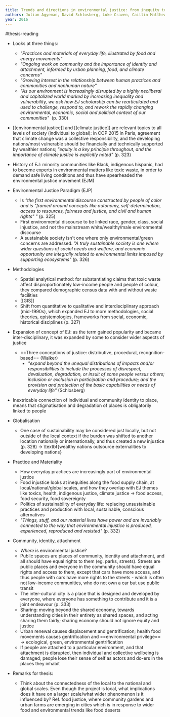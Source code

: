 ```yaml
---
title: Trends and directions in environmental justice: from inequity to everyday life, community, and just sustainabilities
authors: Julian Agyeman, David Schlosberg, Luke Craven, Caitlin Matthews
year: 2016
---
```

#thesis-reading

- Looks at three things:
	- *"Practices and materials of everyday life, illustrated by food and energy movements"*
	- *"Ongoing work on community and the importance of identity and attachment, informed by urban planning, food, and climate concerns"*
	- *"Growing interest in the relationship between human practices and communities and nonhuman nature"*
	- *"As our environment is increasingly disrupted by a highly neoliberal and capitalized world marked by increasing inequality and vulnerability, we ask how EJ scholarship can be rearticulated and used to challenge, respond to, and rework the rapidly changing environmental, economic, social and political context of our communities"*  (p. 330)

- [[environmental justice]] and [[climate justice]] are relevant topics to all levels of society (individual to global): in COP 2015 in Paris, agreement that climate change was a collective responsibility, and the developing nations/most vulnerable should be financially and technically supported by wealthier nations; *"equity is a key principle throughout, and the importance of climate justice is explicitly noted"* (p. 323)

- History of EJ: minority communities like Black, indigenous hispanic, had to become experts in environmental matters like toxic waste, in order to demand safe living conditions and thus have spearheaded the environmental justice movement (EJM)

- Environmental Justice Paradigm (EJP) 
	- Is *"the first environmental discourse constructed by people of color and is "framed around concepts like autonomy, self-determination, access to resources, fairness and justice, and civil and human rights" "* (p. 325)
	- First environmental discourse to be linked race, gender, class, social injustice, and not the mainstream white/wealthy/male environmental discourse
	- A sustainable society isn't one where only environmental/green concerns are addressed. *"A truly sustainable society is one where wider questions of social needs and welfare, and economic opportunity are integrally related to environmental limits imposed by supporting ecosystems"* (p. 326)

- Methodologies
	- Spatial analytical method: for substantiating claims that toxic waste affect disproportionately low-income people and people of colour, they compared demographic census data with and without waste facilities
	- [[GIS]]
	- Shift from quantitative to qualitative and interdisciplinary approach (mid-1990s), which expanded EJ to more methodologies, social theories, epistemologies, frameworks from social, economic, historical disciplines (p. 327)

- Expansion of concept of EJ: as the term gained popularity and became inter-disciplinary, it was expanded by some to consider wider aspects of justice
	- ==Three conceptions of justice: distributive, procedural, recognition-based== (Walker)
		-  *"expand beyond the unequal distributions of impacts and/or responsibilities to include the processes of disrespect, devaluation, degradation, or insult of some people versus others; inclusion or exclusion in participation and procedure; and the provision and protection of the basic capabilities or needs of everyday life"* (Schlosberg)

- Inextricable connection of individual and community identity to place, means that stigmatisation and degradation of places is obligatorily linked to people
- Globalisation
	- One case of sustainability may be considered just locally, but not outside of the local context if the burden was shifted to another location nationally or internationally, and thus created a new injustice (p. 328) $\rightarrow$ \textbf{wealthy nations outsource externalities to developing nations}

- Practice and Materiality
	- How everyday practices are increasingly part of environmental justice
	- Food injustice looks at inequities along the food supply chain, at local/national/global scales, and how they overlap with EJ themes like toxics, health, indigenous justice, climate justice $\rightarrow$ food access, food security, food sovereignty
	- Politics of sustainability of everyday life: replacing unsustainable practices and production with local, sustainable, conscious alternatives
	- *"Things, stuff, and our material lives have power and are invariably connected to the way that environmental injustice is produced, experienced, reproduced and resisted"* (p. 332)

- Community, identity, attachment
	- *Where* is environmental justice?
	- Public spaces are places of community, identity and attachment, and all should have equal rights to them (eg. parks, streets). Streets are public places and everyone in the community should have equal rights and access to them, except that cars have more access, and thus people with cars have more rights to the streets - which is often not low-income communities, who do not own a car but use public transit
	- The inter-cultural city is a place that is designed and developed by everyone, where everyone has something to contribute and it is a joint endeavour (p. 333)
	- Sharing: moving beyond the shared economy, towards understanding cities in their entirety as shared spaces, and acting sharing them fairly; sharing economy should not ignore equity and justice
	- Urban renewal causes displacement and gentrification; health food movements causes gentrification and ==environmental privilege== $\rightarrow$ ecological, green, environmental gentrification
	- If people are attached to a particular environment, and that attachment is disrupted, then individual and collective wellbeing is damaged; people lose their sense of self as actors and do-ers in the places they inhabit

-  Remarks for thesis:
	- Think about the connectedness of the local to the national and global scales. Even though the project is local, what implications does it have on a larger scale/what wider phenomenon is it influenced by? Ref. food justice, where community gardens and urban farms are emerging in cities which is in response to wider food and environmental trends like food deserts